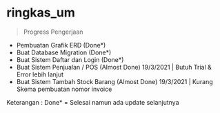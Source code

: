# ringkas_um

> Progress Pengerjaan

-   Pembuatan Grafik ERD (Done\*)
-   Buat Database Migration (Done\*)
-   Buat Sistem Daftar dan Login (Done\*)
-   Buat Sistem Penjualan / POS (Almost Done) 19/3/2021 | Butuh Trial & Error lebih lanjut
-   Buat Sistem Tambah Stock Barang (Almost Done) 19/3/2021 | Kurang Skema pembuatan nomor invoice

Keterangan :
Done\* = Selesai namun ada update selanjutnya
